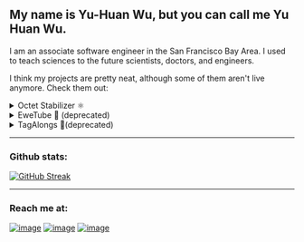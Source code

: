 ## My name is Yu-Huan Wu, but you can call me Yu Huan Wu.

I am an associate software engineer in the San Francisco Bay Area. I used to teach sciences to the future scientists, doctors, and engineers. 

I think my projects are pretty neat, although some of them aren't live anymore. Check them out:

<details closed>
  <summary>Octet Stabilizer ⚛️</summary>
  <br>

<a href="https://github.com/Yu-HuanWu/Octet_stabilizer#readme" title="Octet" target="_blank">
    <img alt src="https://github.com/Yu-HuanWu/Octet_stabilizer/blob/main/octet.png?raw=true" style="width: 300px;">
</a>

Technologies used:

![JavaScript](https://img.shields.io/badge/javascript-%23323330.svg?style=for-the-badge&logo=javascript&logoColor=%23F7DF1E) ![HTML5](https://img.shields.io/badge/html5-%23E34F26.svg?style=for-the-badge&logo=html5&logoColor=white) ![Webpack](https://img.shields.io/badge/webpack-%238DD6F9.svg?style=for-the-badge&logo=webpack&logoColor=black) ![NPM](https://img.shields.io/badge/NPM-%23000000.svg?style=for-the-badge&logo=npm&logoColor=white)

</details>

<details closed>
  <summary>EweTube 🐑 (deprecated)</summary>
  <br>

<a href="https://github.com/Yu-HuanWu/EweTube#readme" title="Ewetube" target="_blank">
    <img alt src="https://github.com/Yu-HuanWu/EweTube/blob/main/app/assets/images/ewetube.png?raw=true" style="width: 300px;">
</a>

Technologies used:

![Ruby](https://img.shields.io/badge/ruby-%23CC342D.svg?style=for-the-badge&logo=ruby&logoColor=white) ![Rails](https://img.shields.io/badge/rails-%23CC0000.svg?style=for-the-badge&logo=ruby-on-rails&logoColor=white) ![React](https://img.shields.io/badge/react-%2320232a.svg?style=for-the-badge&logo=react&logoColor=%2361DAFB) ![Redux](https://img.shields.io/badge/redux-%23593d88.svg?style=for-the-badge&logo=redux&logoColor=white) ![HTML5](https://img.shields.io/badge/html5-%23E34F26.svg?style=for-the-badge&logo=html5&logoColor=white) ![CSS3](https://img.shields.io/badge/css3-%231572B6.svg?style=for-the-badge&logo=css3&logoColor=white) ![SASS](https://img.shields.io/badge/SASS-hotpink.svg?style=for-the-badge&logo=SASS&logoColor=white) ![Postgres](https://img.shields.io/badge/postgres-%23316192.svg?style=for-the-badge&logo=postgresql&logoColor=white) ![Heroku](https://img.shields.io/badge/heroku-%23430098.svg?style=for-the-badge&logo=heroku&logoColor=white) ![AWS](https://img.shields.io/badge/AWS-%23FF9900.svg?style=for-the-badge&logo=amazon-aws&logoColor=white)

</details>
  
<details closed>
  <summary>TagAlongs 🍪(deprecated)</summary>
  <br>

<a href="https://github.com/Yu-HuanWu/TagAlongs#readme" title="Tagalongs" target="_blank">
    <img alt src="https://github.com/Yu-HuanWu/TagAlongs/blob/main/frontend/public/tagalongsImg.png?raw=true" style="width: 300px;">
</a>

Technologies used:

![MongoDB](https://img.shields.io/badge/MongoDB-%234ea94b.svg?style=for-the-badge&logo=mongodb&logoColor=white) ![Express.js](https://img.shields.io/badge/express.js-%23404d59.svg?style=for-the-badge&logo=express&logoColor=%2361DAFB) ![React](https://img.shields.io/badge/react-%2320232a.svg?style=for-the-badge&logo=react&logoColor=%2361DAFB) ![NodeJS](https://img.shields.io/badge/node.js-6DA55F?style=for-the-badge&logo=node.js&logoColor=white) ![SASS](https://img.shields.io/badge/SASS-hotpink.svg?style=for-the-badge&logo=SASS&logoColor=white) ![Heroku](https://img.shields.io/badge/heroku-%23430098.svg?style=for-the-badge&logo=heroku&logoColor=white)

</details>

---
### Github stats:

<!-- [![GitHub stats](https://github-readme-stats.vercel.app/api?username=Yu-HuanWu&count_private=true&show_icons=true&theme=gotham)](https://www.yu-huanwu.com/) [![Top Languages](https://github-readme-stats.vercel.app/api/top-langs/?username=Yu-HuanWu&count_private=true&show_icons=true&theme=gotham)](https://www.yu-huanwu.com/) -->
[![GitHub Streak](https://streak-stats.demolab.com/?user=Yu-HuanWu&theme=dark)](https://www.yu-huanwu.com/)

---
### Reach me at:
[![image](https://img.shields.io/badge/LinkedIn-0077B5?style=for-the-badge&logo=linkedin&logoColor=white)](https://www.linkedin.com/in/yu-huan-wu/)
[![image](https://img.shields.io/badge/Gmail-D14836?style=for-the-badge&logo=gmail&logoColor=white)](mailto:yuhuanhwu+github@gmail.com)
[![image](https://img.shields.io/badge/AngelList-b6b9b9?style=for-the-badge&logo=AngelList&logoColor=black)](https://angel.co/u/yu-huan-wu)
